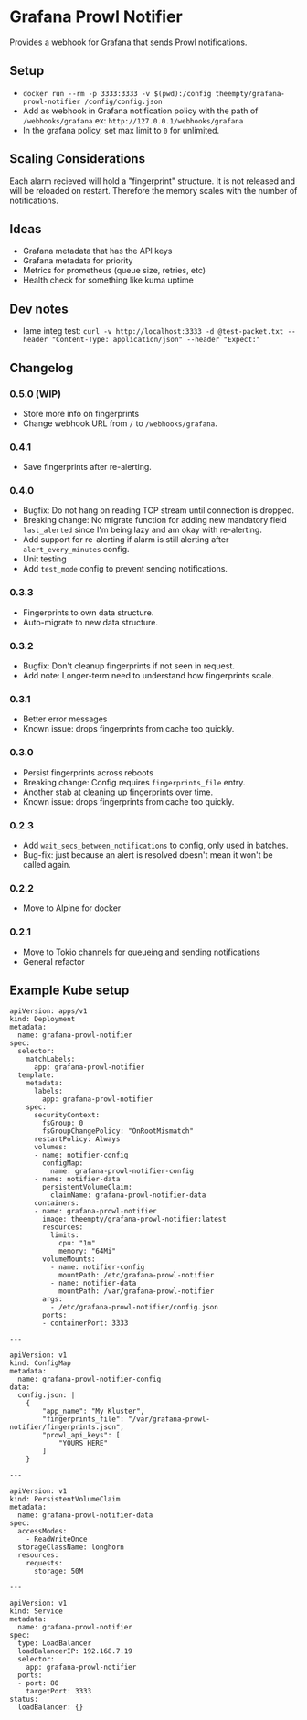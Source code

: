 # Grafana Prowl Notifier

Provides a webhook for Grafana that sends Prowl notifications.

## Setup
* `docker run --rm -p 3333:3333 -v $(pwd):/config theempty/grafana-prowl-notifier /config/config.json`
* Add as webhook in Grafana notification policy with the path of `/webhooks/grafana` ex: `http://127.0.0.1/webhooks/grafana`
* In the grafana policy, set max limit to `0` for unlimited.

## Scaling Considerations
Each alarm recieved will hold a "fingerprint" structure.
It is not released and will be reloaded on restart.
Therefore the memory scales with the number of notifications.

## Ideas
* Grafana metadata that has the API keys
* Grafana metadata for priority
* Metrics for prometheus (queue size, retries, etc)
* Health check for something like kuma uptime

## Dev notes
* lame integ test: `curl -v http://localhost:3333 -d @test-packet.txt --header "Content-Type: application/json" --header "Expect:"`

## Changelog

### 0.5.0 (WIP)
* Store more info on fingerprints
* Change webhook URL from `/` to `/webhooks/grafana`.

### 0.4.1
* Save fingerprints after re-alerting.

### 0.4.0
* Bugfix: Do not hang on reading TCP stream until connection is dropped.
* Breaking change: No migrate function for adding new mandatory field `last_alerted` since I'm being lazy and am okay with re-alerting.
* Add support for re-alerting if alarm is still alerting after `alert_every_minutes` config.
* Unit testing
* Add `test_mode` config to prevent sending notifications.

### 0.3.3
* Fingerprints to own data structure.
* Auto-migrate to new data structure.

### 0.3.2
* Bugfix: Don't cleanup fingerprints if not seen in request.
* Add note: Longer-term need to understand how fingerprints scale.

### 0.3.1
* Better error messages
* Known issue: drops fingerprints from cache too quickly.

### 0.3.0
* Persist fingerprints across reboots
* Breaking change: Config requires `fingerprints_file` entry.
* Another stab at cleaning up fingerprints over time.
* Known issue: drops fingerprints from cache too quickly.

### 0.2.3
* Add `wait_secs_between_notifications` to config, only used in batches.
* Bug-fix: just because an alert is resolved doesn't mean it won't be called again.

### 0.2.2
* Move to Alpine for docker

### 0.2.1
* Move to Tokio channels for queueing and sending notifications
* General refactor

## Example Kube setup
```
apiVersion: apps/v1
kind: Deployment
metadata:
  name: grafana-prowl-notifier
spec:
  selector:
    matchLabels:
      app: grafana-prowl-notifier
  template:
    metadata:
      labels:
        app: grafana-prowl-notifier
    spec:
      securityContext:
        fsGroup: 0
        fsGroupChangePolicy: "OnRootMismatch"
      restartPolicy: Always
      volumes:
      - name: notifier-config
        configMap:
          name: grafana-prowl-notifier-config
      - name: notifier-data
        persistentVolumeClaim:
          claimName: grafana-prowl-notifier-data
      containers:
      - name: grafana-prowl-notifier
        image: theempty/grafana-prowl-notifier:latest
        resources:
          limits:
            cpu: "1m"
            memory: "64Mi"
        volumeMounts:
          - name: notifier-config
            mountPath: /etc/grafana-prowl-notifier
          - name: notifier-data
            mountPath: /var/grafana-prowl-notifier
        args:
          - /etc/grafana-prowl-notifier/config.json
        ports:
        - containerPort: 3333

---

apiVersion: v1
kind: ConfigMap
metadata:
  name: grafana-prowl-notifier-config
data:
  config.json: |
    {
        "app_name": "My Kluster",
        "fingerprints_file": "/var/grafana-prowl-notifier/fingerprints.json",
        "prowl_api_keys": [
            "YOURS HERE"
        ]
    }

---

apiVersion: v1
kind: PersistentVolumeClaim
metadata:
  name: grafana-prowl-notifier-data
spec:
  accessModes:
    - ReadWriteOnce
  storageClassName: longhorn
  resources:
    requests:
      storage: 50M

---

apiVersion: v1
kind: Service
metadata:
  name: grafana-prowl-notifier
spec:
  type: LoadBalancer
  loadBalancerIP: 192.168.7.19
  selector:
    app: grafana-prowl-notifier
  ports:
  - port: 80
    targetPort: 3333
status:
  loadBalancer: {}
```